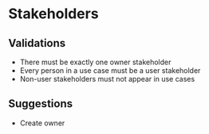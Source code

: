 # Stakeholders

## Validations

- There must be exactly one owner stakeholder
- Every person in a use case must be a user stakeholder
- Non-user stakeholders must not appear in use cases

## Suggestions

- Create owner

